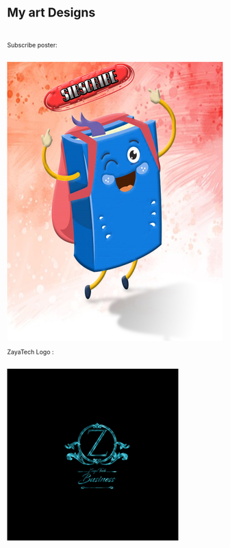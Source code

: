 <h1> My art Designs </h1>

<br>
<p>Subscribe poster: </p>
<br>
<img src="https://github.com/iam-Abol/Art-Designs/blob/master/subscribe/cartoon-little-funny-book-for%20subscribe%20button.jpg" height="650" width="650">
<br>
<p>ZayaTech Logo : </p>
<br>
<img src="https://github.com/iam-Abol/Art-Designs/blob/master/ZayaTech/9.jpg" height="400" width="400">
